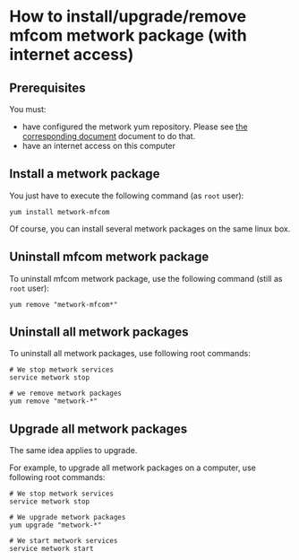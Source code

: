 # How to install/upgrade/remove mfcom metwork package (with internet access)

## Prerequisites

You must:

- have configured the metwork yum repository. Please see [the corresponding document](configure_metwork_repo.md) document to do that.
- have an internet access on this computer

## Install a metwork package

You just have to execute the following command (as `root` user):

```
yum install metwork-mfcom
```

Of course, you can install several metwork packages on the same linux box.




## Uninstall mfcom metwork package


To uninstall mfcom metwork package, use the following command (still as `root` user):



```
yum remove "metwork-mfcom*"
```

## Uninstall all metwork packages

To uninstall all metwork packages, use following root commands:

```
# We stop metwork services
service metwork stop

# we remove metwork packages
yum remove "metwork-*"
```

## Upgrade all metwork packages

The same idea applies to upgrade.

For example, to upgrade all metwork packages on a computer, use following root commands:

```
# We stop metwork services
service metwork stop

# We upgrade metwork packages
yum upgrade "metwork-*"

# We start metwork services
service metwork start
```
